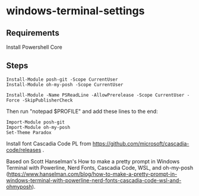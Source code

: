 # windows-terminal-settings

## Requirements

Install Powershell Core

## Steps

```
Install-Module posh-git -Scope CurrentUser
Install-Module oh-my-posh -Scope CurrentUser
```

```
Install-Module -Name PSReadLine -AllowPrerelease -Scope CurrentUser -Force -SkipPublisherCheck
```

Then run "notepad $PROFILE" and add these lines to the end:
```
Import-Module posh-git
Import-Module oh-my-posh
Set-Theme Paradox
```

Install font Cascadia Code PL from https://github.com/microsoft/cascadia-code/releases .




Based on Scott Hanselman's How to make a pretty prompt in Windows Terminal with Powerline, Nerd Fonts, Cascadia Code, WSL, and oh-my-posh (https://www.hanselman.com/blog/how-to-make-a-pretty-prompt-in-windows-terminal-with-powerline-nerd-fonts-cascadia-code-wsl-and-ohmyposh).